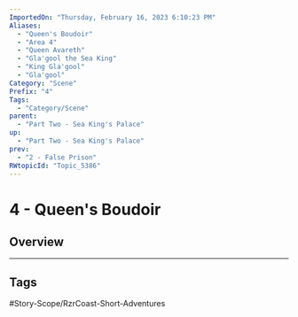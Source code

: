 ```yaml
---
ImportedOn: "Thursday, February 16, 2023 6:10:23 PM"
Aliases:
  - "Queen's Boudoir"
  - "Area 4"
  - "Queen Avareth"
  - "Gla'gool the Sea King"
  - "King Gla'gool"
  - "Gla'gool"
Category: "Scene"
Prefix: "4"
Tags:
  - "Category/Scene"
parent:
  - "Part Two - Sea King's Palace"
up:
  - "Part Two - Sea King's Palace"
prev:
  - "2 - False Prison"
RWtopicId: "Topic_5386"
---
```

# 4 - Queen's Boudoir
## Overview

---
## Tags
#Story-Scope/RzrCoast-Short-Adventures

